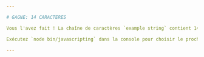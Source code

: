 ```yaml
---

# GAGNE: 14 CARACTERES

Vous l'avez fait ! La chaîne de caractères `example string` contient 14 caractères.

Exécutez `node bin/javascripting` dans la console pour choisir le prochain défi.

---
```

